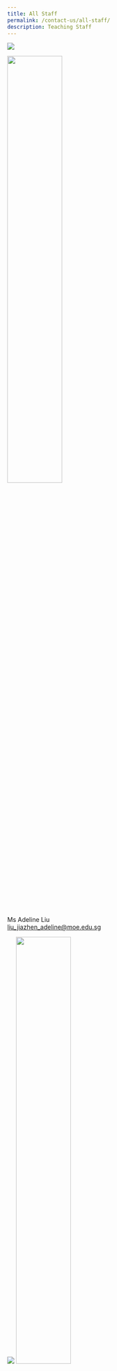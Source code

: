 ```yaml
---
title: All Staff
permalink: /contact-us/all-staff/
description: Teaching Staff
---
```

![](/images/Ms%20Liu%20Jiazhen%20Adeline.jpg)

<img style="width:50%" src="000">

Ms Adeline Liu  
[liu\_jiazhen\_adeline@moe.edu.sg](mailto:liu_jiazhen_adeline@moe.edu.sg)


![](/images/Mr%20Aidil%20Bin%20Md%20Idris.jpeg)
<img style="width:50%" src="000">

Mr Aidil Bin Md Idris      
 [aidil\_md\_idris@moe.edu.sg](mailto:aidil_md_idris@moe.edu.sg)

![](/images/Alvin%20Tan.jpeg)
<img style="width:50%" src="000">

Mr Alvin Tan Jia Jie     
tan\_jia\_jie@moe.edu.sg

![](/images/Mdm%20Ang%20Choon%20Keow.jpeg)
<img style="width:50%" src="000">

Mdm Ang Choon Keow [ang\_choon\_keow@moe.edu.sg](mailto:ang_choon_keow@moe.edu.sg)


![](/images/CAOLEILEI.jpeg)
<img style="width:50%" src="000">

Ms Cao Lei Lei                                                                           [cao\_leilei@moe.edu.sg](mailto:cao_leilei@moe.edu.sg)

![](/images/mr%20chan%20bin%20chuan.jpeg)
<img style="width:50%" src="000">

Mr&nbsp;Chan Bin Chuan                          
[chan\_bin\_chuan@moe.edu.sg](mailto:chan_bin_chuan@moe.edu.sg)


![](/images/Ms%20Chan%20Lay%20Leng.jpeg)
<img style="width:50%" src="000">

Ms Chan Lay Leng, Chloe
[chan\lay\leng@moe.edu.sg](mailto:chanlayleng@moe.edu.sg)

![](/images/ms%20chan%20lai%20peng.jpeg)
<img style="width:50%" src="000">

Ms Chan Lai Peng  
[chan\_lai\_peng@moe.edu.sg](mailto:chan_lai_peng@moe.edu.sg)

![](/images/Mr%20Chan%20Siew%20Kwai.jpeg)
<img style="width:50%" src="000">

Mr Chan Siew Kwai            
[chan\_siew\_kwai@moe.edu.sg](mailto:chan_siew_kwai@moe.edu.sg)

![](/images/Mdm%20Chen%20Liping.jpeg)
<img style="width:50%" src="000">

Mdm Chen Liping  
[chen\_liping@moe.edu.sg](mailto:chen_liping@moe.edu.sg)

![](/images/Mrs%20Cheong%20Poh%20Suan.jpeg)
<img style="width:50%" src="000">

Mrs Cheong Poh Suan   
[soh\_poh\_suan@moe.edu.sg](mailto:soh_poh_suan@moe.edu.sg)

![](/images/Mr%20Chia%20Chun%20Keong.jpeg)
<img style="width:50%" src="000">

Mr Chia Chun Keong  
[chia\_chun\_keong@moe.edu.sg](mailto:chia_chun_keong@moe.edu.sg)

![](/images/Mr%20Chia%20Chun%20Kiat.jpeg)
<img style="width:50%" src="000">

Mr Chia Chun Kiat   
[chia\_chun\_kiat@moe.edu.sg](mailto:chia_chun_kiat@moe.edu.sg)

![](/images/Mr%20Chidambaram%20Saravanan.jpeg)
<img style="width:50%" src="000">

Mr Chidambaram Saravanan 
[chidambaram\_saravanan@moe.edu.sg](mailto:chidambaram_saravanan@moe.edu.sg)

![](/images/Mrs%20Chin%20Leong%20Hwai%20Ee%20Stella.jpeg)
<img style="width:50%" src="000">

Mrs Chin-Leong Hwai Ee, Stella 
[leong\_hwai\_ee\_stella@moe.edu.sg](mailto:leong_hwai_ee_stella@moe.edu.sg)

![](/images/mr%20chng%20chia%20yii.jpeg)
<img style="width:50%" src="000">

Mr&nbsp;Chng Chia Yi    
[chng\_chia\_yi@moe.edu.sg](mailto:chng_chia_yi@moe.edu.sg)


Mr Chua Keng Yeow  
[chua\_keng\_yeow@moe.edu.sg](mailto:chua_keng_yeow@moe.edu.sg)

![](/images/Mrs%20Chua%20Teng%20May%20Hwee%20Teresa.jpeg)
<img style="width:50%" src="000">

Mrs Chua-Teng May Hwee Teresa
[teng\_may\_hwee\_teresa@moe.edu.sg](mailto:teng_may_hwee_teresa@moe.edu.sg)

![](/images/ms%20sandy%20ee.jpeg)
<img style="width:50%" src="000">

Ms Ee Wen Lin, Sandy 
[ee\_wen\_lin\_sandy@moe.edu.sg](mailto:ee_wen_lin_sandy@moe.edu.sg)

![](/images/Ms%20Eng%20Chia%20Lee.jpeg)
<img style="width:50%" src="000">

Ms Eng Chia Lee    
[eng\_chia\_lee@moe.edu.sg](mailto:eng_chia_lee@moe.edu.sg)

![](/images/Ms%20Hamizah%20Begum%20Bte%20Md%20Hanif.jpeg)
<img style="width:50%" src="000">

Ms Hamizah Begum Bte Md Hanif 
[hamizah\_begum\_mohd\_hanif@moe.edu.sg](mailto:hamizah_begum_mohd_hanif@moe.edu.sg)

![](/images/Ms%20He%20Meiyu.jpeg)
<img style="width:50%" src="000">

Ms He Meiyu        
[he\_meiyu@moe.edu.sg](mailto:he_meiyu@moe.edu.sg)

![](/images/Ms%20Heng%20Hui%20Zhen.jpeg)
<img style="width:50%" src="000">

Ms Heng Hui Zhen    
[heng\_hui\_zhen@moe.edu.sg](mailto:heng_hui_zhen@moe.edu.sg)

![](/images/Ms%20Ho%20Xiu%20Hui,%20Tessa.jpg)
<img style="width:50%" src="000">

Ms Ho Xiu Hui Tessa   
[ho\_xiu\_hui\_tessa@moe.edu.sg](mailto:ho_xiu_hui_tessa@moe.edu.sg)

![](/images/Mr%20Xiao%20Jing%20Joshua.jpg)
<img style="width:50%" src="000">

Mr Joshua Xiao Jing       
[xiao\_jing\_joshua@moe.edu.sg](mailto:xiao_jing_joshua@moe.edu.sg)

![](/images/ms%20joyner%20tay%20kai%20ling.jpeg)
<img style="width:50%" src="000">

Ms&nbsp;Joyner Tay        
[tay\_kai\_ling\_joyner@moe.edu.sg](mailto:tay_kai_ling_joyner@moe.edu.sg)

![](/images/Mr%20Kamal%20Bin%20Yacob.jpeg)
<img style="width:50%" src="000">

Mr Kamal Bin Yacob   
[kamal\_yacob@moe.edu.sg](mailto:kamal_yacob@moe.edu.sg)

Mrs Karine Nai  
nai_sok_khoon_karine@moe.edu.sg

![](/images/Mr%20Ke%20Kaijie%20Justin.jpeg)
<img style="width:50%" src="000">

Mr Ke Kaijie, Justin   
[ke\_kaijie\_justin@moe.edu.sg](mailto:ke_kaijie_justin@moe.edu.sg)

![](/images/Kishan%20School%20Website.jpeg)
<img style="width:50%" src="000">

Mr&nbsp;Kishan Kannan  
[kishan\_kannan@moe.edu.sg](mailto:kishan_kannan@moe.edu.sg)

![](/images/Doreen.png)
<img style="width:50%" src="000">

Ms&nbsp;Lau&nbsp;Ying&nbsp;Ying Doreen
[lau\_ying\_ying\_doreen@moe.edu.sg](mailto:lau_ying_ying_doreen@moe.edu.sg)

![](/images/miss%20rachel%20lee%20jueyi.jpeg)
<img style="width:50%" src="000">

Ms Lee Jueyi, Rachel    
[rachel\_lee\_jueyi@moe.edu.sg](mailto:rachel_lee_jueyi@moe.edu.sg)

![](/images/Mrs%20Lehming%20Teo%20Shi%20Hui%20Rachel.jpeg)
<img style="width:50%" src="000">

Mrs Lehming-Teo Shi Hui, Rachel
[teo\_shi\_hui\_rachel@moe.edu.sg](mailto:teo_shi_hui_rachel@moe.edu.sg)

![](/images/Ms%20Li%20Qianyi.jpeg)
<img style="width:50%" src="000">

Ms Li Qianyi
li_qianyi@moe.edu.sg

![](/images/Ms%20Lim%20Keng%20Woon%20Madeline.jpeg)
<img style="width:50%" src="000">

Ms Lim Keng Woon, Madeline
lim_keng_woon_madeline@moe.edu.sg

![](/images/Mr%20Jeremy.jpeg)
<img style="width:50%" src="000">

Mr Lim Liangcai, Jeremy
lim_liangcai_jeremy@moe.edu.sg
 
![](/images/mrs%20ng%20lye%20sim.jpeg)
<img style="width:50%" src="000">

Mrs Lim Lye Sim  
ng_lye_sim@moe.edu.sg 
 
![](/images/ms%20lim%20tze%20min%20joyce_1.jpeg)
<img style="width:50%" src="000">

Ms Lim Tze Min Joyce    
lim_tze_min@moe.edu.sg


![](/images/Mrs%20Lim%20Quek%20Chwee%20Tiang%20Linda.jpeg)
<img style="width:50%" src="000">

Mrs Lim-Quek Chwee Tiang, Linda
quek_chwee_tiang_linda@moe.edu.sg

![](/images/Ms%20Low%20Li%20Qing.jpg)
<img style="width:50%" src="000">

Ms Low Liqing    
low_liqing@moe.edu.sg

![](/images/Mr%20Mohideeen%20Nizar.jpeg)
<img style="width:50%" src="000">

Mr Mohideen Nizar s/o Anwar
mohideen_nizar_anwar@moe.edu.sg
 
 ![](/images/Mdm%20Mursalina.jpeg)
Mdm Mursalina Bte Mohd Saim
mursalina_mohd_saim@moe.edu.sg

![](/images/Mdm%20Natarajan%20Umarani%20(Teacher).jpg)
Ms Natarajan Umarani 
natarajan_umarani@moe.edu.sg

![](/images/Mr%20Ng%20Loong%20Kin,%20Alvin.jpg)
Mr Ng Loong Kin, Alvin
ng_loong_kin_alvin@moe.edu.sg

![](/images/Ms%20Nurul%20Farhanah%20Bte%20Ramlan.jpg)
Ms Nurul Farhanah Bte Ramlan
nurul_farhanah_binte_ramlan@moe.edu.sg

![](/images/Mrs%20Peh%20Yeo%20Hwee%20Ching%20Magdelene.jpeg)
Mrs Peh-Yeo Hwee Ching Magdalene
yeo_hwee_ching_magdalene@moe.edu.sg

![](/images/mr%20phua%20chwee%20ghua.jpeg)
Mr Phua Chwee Ghua
phua_chwee_ghua@moe.edu.sg 

![](/images/Mdm%20Rajamanickam.jpeg)
Mdm Rajamanickam Renuka
rajamanickam_renuka@moe.edu.sg

![](/images/Mdm%20Rashidah%20Kassim.jpeg)
Mdm Rashidah Kassim
rashidah_kassim@moe.edu.sg

![](/images/Mr%20Mohamed%20Ressal.jpeg)
Mr Mohamed Ressal Mohamed Raffi
mohamed_ressal_mohamed_raffi@moe.edu.sg

![](/images/Mdm%20Rosezalina.jpeg)
Mdm Rosezalina Bte Asmoin
rosezalina_asmoin@moe.edu.sg

![](/images/Mr%20See%20Gim%20Hwee%20(1).jpg)
Mr See Gim Hwee
see_gim_hwee@moe.edu.sg 

![](/images/Ms%20Sia%20Gee%20Han.jpeg)
Ms Sia Gee Han, Karen
karen_sia_gee_han@moe.edu.sg


Ms Sharon Tham Kum Chee
sharon_tham_kum_chee@moe.edu.sg

![](/images/Mdm%20Sheetal%20Sonawane.jpeg)
Ms Sheetal Sonawane
sheetal_madhukar_sonawane@moe.edu.sg

![](/images/Ms%20Sim%20Shin%20Jie.jpg)
Ms Sim Shin Jie    
sim_shin_jie@moe.edu.sg

![](/images/ms%20siti%20nurwati%20dalduri.jpeg)
Ms Siti Nurwati Dalduri
siti_nurwati_dalduri@moe.edu.sg 

![](/images/Ms%20Soon%20Si%20Lin%20Jocelyn%20(Teacher).png)
Ms Soon Si Lin Jocelyn
soon_si_lin_jocelyn@moe.edu.sg 

![](/images/Ms%20Sophia%20Ng%20Jia%20Ming.jpg)
Ms Sophia Ng    
sophia_ng_jia_ming@moe.edu.sg

![](/images/Ms%20Sumitha.jpeg)
Mdm Sumitha Kirsnan
sumitha_kirsnan@moe.edu.sg

![](/images/Ms%20Syafiqah%20Binte%20Zaini.jpg)
Ms Syafiqah Binte Zaini
syafiqah_zaini@moe.edu.sg

![](/images/Mr%20Tan%20Chor%20Seng.jpg)
Mr Tan Chor Seng
tan_chor_seng_a@moe.edu.sg

![](/images/Ms%20Joycelyn.jpeg)
Ms Tan E-Fung, Joycelyn
tan_e_fung_joycelyn@moe.edu.sg

![](/images/Mr%20Peter.jpeg)
Mr Tan Eng Hoe, Peter
peter_tan_eng_hoe@moe.edu.sg

![](/images/Mr%20John.jpeg)
Mr Tan Hong Soong, John
tan_hong_soong@moe.edu.sg

![](/images/mr%20tan%20jit%20jin.jpeg)
Mr Tan Jit Jin
tan_jit_jin@moe.edu.sg

![](/images/ms%20tan%20kay%20shin.jpeg)
Mdm Tan Kay Shin 
tan_kay_shin@moe.edu.sg

![](/images/Mr%20Tan%20Kiang%20Chye.jpeg)
Mr Tan Kiang Chye
tan_kiang_chye@moe.edu.sg

Mr Tan Liang Hooi![](/images/Mr%20Tan%20Liang%20Hooi.jpeg)
tan_liang_hooi@moe.edu.sg

![](/images/kenneth.jpeg)
Mr Tan Ming Hon, Kenneth
tan_ming_hon@moe.edu.sg

![](/images/mr%20tan%20teck%20soon.jpeg)
Mr Tan Teck Soon
tan_teck_soon@moe.edu.sg 

![](/images/Mr%20Tan%20Ser%20Yong.jpeg)
Mr Tan Ser Yong, Philip
tan_ser_yong_philip@moe.edu.sg

![](/images/Mrs%20Tan%20Wong%20Siew%20Har.jpeg)
Mrs Tan-Wong Siew Har, Winnie
wong_siew_har_winnie@moe.edu.sg

![](/images/Timothy.jpeg)
Mr Tang Xu Yang Timothy
tang_xu_yang_timothy@moe.edu.sg

![](/images/Mrs%20Tan%20Wen%20Yi.jpeg)
Mrs Tan Wen Yi
tan_wen_yi@moe.edu.sg

![](/images/Mrs%20Teng%20Tay%20Soo%20Chin.jpeg)
Mrs Teng-Tay Soo Chin, Emmeline
tay_soo_chin_emmeline@moe.edu.sg

![](/images/Ms%20Teo%20Li%20Yin.jpeg)
Ms Teo Li Yin
teo_li_yin@moe.edu.sg


Mr Teo Chai Yaw
teo_chai_yaw@moe.edu.sg

![](/images/Ms%20Teo%20Wei%20Na.jpeg)
Ms Teo Wei Na
teo_wei_na@moe.edu.sg

![](/images/mr%20thomas%20law%20choon%20ting.jpeg)
Mr Thomas Law
law_choon_ting_thomas@moe.edu.sg 

![](/images/Valane%20Passport%20Photo%202.jpeg)
Ms Tnee Li Ling, Valane
tnee_li_ling_valane@moe.edu.sg

Ms Tracy Tey
tracy_tey_pin_pin@moe.edu.sg

![](/images/Ms%20Wee%20Ni%20Swen.jpg)
Ms Wee Ni Swen
wee_ni_swen@moe.edu.sg

![](/images/Ms%20Wee%20Yee%20Ing.jpg)
Ms Wee Yee Ing
wee_yee_ing@moe.edu.sg

![](/images/Mrs%20Wee%20Loh%20Wee%20Sin.jpeg)
Mrs Wee-Loh Wee Sin
loh_wee_sin@moe.edu.sg

![](/images/Ms%20Woong%20Choy%20Wan.jpeg)
Ms Woong Choy Wan
woong_choy_wan@moe.edu.sg

![](/images/Mr%20Andy.jpeg)
Mr Yap Jin Hua, Andy
yap_jin_hua_andy@moe.edu.sg

![](/images/Mr%20Yong%20Teck%20Sin.jpg)
Mr Yong Teck Sin
yong_teck_sin@moe.edu.sg

![](/images/Mrs%20Yuen%20Lay%20Eng.jpeg)
Mrs Yuen Lay Eng
ang_lay_eng@moe.edu.sg 
 
![](/images/Mr%20Zulhilmi%20Bin%20Zulkiflee.jpeg)
Mr Zulhilmi Bin Zulkiflee
zulkiflee_zulhilmi@moe.edu.sg